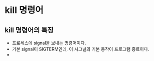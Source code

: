 # kill 명령어

## kill 명령어의 특징
+ 프로세스에 signal을 보내는 명령어이다.
+ 기본 signal이 SIGTERM인데, 이 시그널의 기본 동작이 프로그램 종료이다.
+ 
